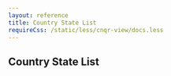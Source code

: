 ```yaml
---
layout: reference
title: Country State List
requireCss: /static/less/cnqr-view/docs.less
---
```


## Country State List ##
